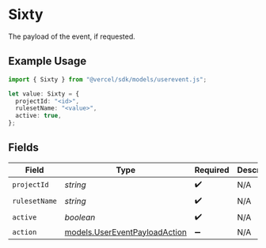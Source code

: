 # Sixty

The payload of the event, if requested.

## Example Usage

```typescript
import { Sixty } from "@vercel/sdk/models/userevent.js";

let value: Sixty = {
  projectId: "<id>",
  rulesetName: "<value>",
  active: true,
};
```

## Fields

| Field                                                                | Type                                                                 | Required                                                             | Description                                                          |
| -------------------------------------------------------------------- | -------------------------------------------------------------------- | -------------------------------------------------------------------- | -------------------------------------------------------------------- |
| `projectId`                                                          | *string*                                                             | :heavy_check_mark:                                                   | N/A                                                                  |
| `rulesetName`                                                        | *string*                                                             | :heavy_check_mark:                                                   | N/A                                                                  |
| `active`                                                             | *boolean*                                                            | :heavy_check_mark:                                                   | N/A                                                                  |
| `action`                                                             | [models.UserEventPayloadAction](../models/usereventpayloadaction.md) | :heavy_minus_sign:                                                   | N/A                                                                  |